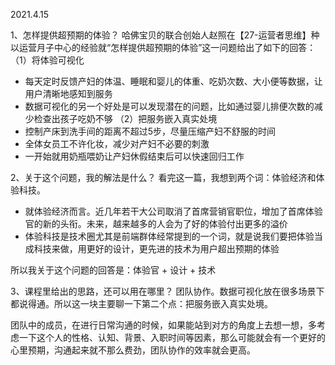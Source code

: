 2021.4.15

1、怎样提供超预期的体验？
哈佛宝贝的联合创始人赵照在【27-运营者思维】种以运营月子中心的经验就“怎样提供超预期的体验”这一问题给出了如下的回答：
（1）将体验可视化
- 每天定时反馈产妇的体温、睡眠和婴儿的体重、吃奶次数、大小便等数据，让用户清晰地感知到服务
- 数据可视化的另一个好处是可以发现潜在的问题，比如通过婴儿排便次数的减少检查出孩子吃奶不够
（2）把服务嵌入真实处境
- 控制产床到洗手间的距离不超过5步，尽量压缩产妇不舒服的时间
- 全体女员工不许化妆，减少对产妇不必要的刺激
- 一开始就用奶瓶喂奶让产妇休假结束后可以快速回归工作

2、关于这个问题，我的解法是什么？
看完这一篇，我想到两个词：体验经济和体验科技。
- 就体验经济而言。近几年若干大公司取消了首席营销官职位，增加了首席体验官的新的头衔。未来，越来越多的人会为了好的体验付出更多的溢价
- 体验科技是技术圈尤其是前端群体经常提到的一个词，就是说我们要把体验当成科技来做，用更好的设计，更先进的技术为用户超出预期的体验

所以我关于这个问题的回答是：体验官 + 设计 + 技术

3、课程里给出的思路，还可以用在哪里？
团队协作。数据可视化放在很多场景下都说得通。所以这一块主要聊一下第二个点：把服务嵌入真实处境。

团队中的成员，在进行日常沟通的时候，如果能站到对方的角度上去想一想，多考虑一下这个人的性格、认知、背景、入职时间等因素，那么可能就会有一个更好的心里预期，沟通起来就不那么费劲，团队协作的效率就会更高。
